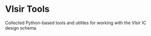 
# Vlsir Tools 

Collected Python-based tools and utilites for working with the Vlsir IC design schema. 


